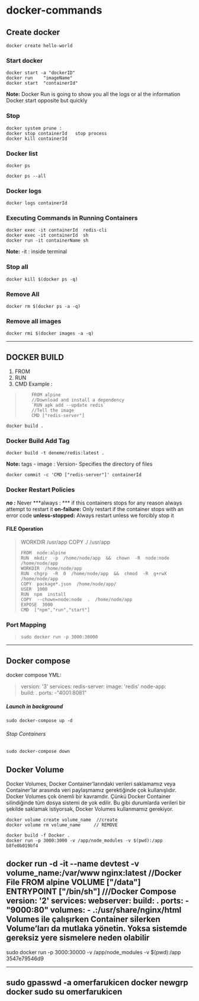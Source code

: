 # docker-commands

## Create docker

    docker create hello-world

### Start docker

    docker start -a "dockerID"
    docker run    "imageName"
    docker start  "containerId"
**Note:**  Docker Run is going to show you all the logs or al the information Docker start opposite but quickly

###  Stop 

    docker system prune :
    docker stop containerId   stop process
    docker kill containerId  

### Docker list

    docker ps 
    
    docker ps --all 

### Docker logs

    docker logs containerId


### Executing Commands in Running Containers

    docker exec -it containerId  redis-cli
    docker exec -it containerId  sh 
    docker run -it containerName sh
**Note:**  -it : inside terminal
### Stop all 
    docker kill $(docker ps -q) 
### Remove All    

    docker rm $(docker ps -a -q) 
### Remove all images

    docker rmi $(docker images -a -q)
     


------------------------------------------
## DOCKER BUILD

 1. FROM 
 2. RUN 
 3. CMD
Example :

>         FROM alpine
>         //Download and install a dependency
>         `RUN apk add --update redis`    
>         //Tell the image
>         CMD ["redis-server"]

 `docker build . `
 
### Docker Build Add Tag

    docker build -t deneme/redis:latest .
    
**Note:**  tags -  image : Version- Specifies the directory of files

    docker commit -c 'CMD ["redis-server"]' containerId

### Docker Restart Policies
***no :*** Never
***always : *** if this containers stops for any reason always attempt to restart it
**on-failure:** Only restart if the container stops with an error code
**unless-stopped:** Always restart unless we forcibly stop it


#### FILE  Operation

> WORKDIR /usr/app 
> COPY ./ /usr/app
> 
>     FROM  node:alpine
>     RUN  mkdir  -p  /home/node/app  &&  chown  -R  node:node  /home/node/app
>     WORKDIR  /home/node/app
>     RUN  chgrp  -R  0  /home/node/app  &&  chmod  -R  g+rwX  /home/node/app
>     COPY  package*.json  /home/node/app/
>     USER  1000
>     RUN  npm  install
>     COPY  --chown=node:node  .  /home/node/app
>     EXPOSE  3000
>     CMD  ["npm","run","start"]
### Port Mapping
> `sudo docker run -p 3000:30000`
-----------------------------------------------------------

## Docker compose
docker compose YML: 

> version: '3' services:
>      redis-server:
>         image: 'redis'
>      node-app:   
>         build: .
>         ports:
>             -"4001:8081"

##### Launch in background            

    sudo docker-compose up -d

###### Stop Containers

    sudo docker-compose down

## Docker Volume
Docker Volumes, Docker Container’larındaki verileri saklamamız veya Container’lar arasında veri paylaşmamız gerektiğinde çok kullanışlıdır. Docker Volumes çok önemli bir kavramdır. Çünkü Docker Container silindiğinde tüm dosya sistemi de yok edilir. Bu gibi durumlarda verileri bir şekilde saklamak istiyorsak, Docker Volumes kullanmamız gerekiyor.

    docker volume create volume_name  //create
    docker volume rm volume_name     // REMOVE
    
    docker build -f Docker .
    docker run -p 3000:3000 -v /app/node_modules -v $(pwd):/app b8fe0b019bf4


docker run -d -it --name devtest -v volume_name:/var/www nginx:latest
//Docker File 
FROM alpine
VOLUME ["/data"]
ENTRYPOINT ["/bin/sh"] 
///Docker Compose
version: '2'
services:
  webserver:
    build: .
    ports:
     - "9000:80"
    volumes:
     - .:/usr/share/nginx/html
Volumes ile çalışırken Container silerken Volume’ları da mutlaka yönetin. Yoksa sistemde gereksiz yere sismelere neden olabilir
----------------------------------------------
sudo docker run -p 3000:30000 -v /app/node_modules -v $(pwd):/app 3547e79546d9

---------------------------------------------------------
sudo gpasswd -a omerfarukicen docker
newgrp docker
sudo su omerfarukicen
-----------------------------------------------------------
